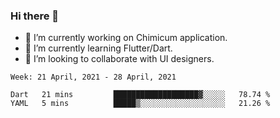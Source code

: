 ### Hi there 👋

<!--
**devcat37/devcat37** is a ✨ _special_ ✨ repository because its `README.md` (this file) appears on your GitHub profile.-->


- 🔭 I’m currently working on Chimicum application.
- 🌱 I’m currently learning Flutter/Dart.
- 👯 I’m looking to collaborate with UI designers.
<!-- - 🤔 I’m looking for help with ... -->

<!--START_SECTION:waka-->
```text
Week: 21 April, 2021 - 28 April, 2021

Dart   21 mins         ███████████████████▓░░░░░   78.74 % 
YAML   5 mins          █████▒░░░░░░░░░░░░░░░░░░░   21.26 % 
```
<!--END_SECTION:waka-->
